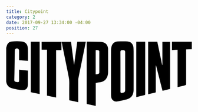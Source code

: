 ```yaml
---
title: Citypoint
category: 2
date: 2017-09-27 13:34:00 -04:00
position: 27
---
```


<svg version="1.1"  xmlns="http://www.w3.org/2000/svg" xmlns:xlink="http://www.w3.org/1999/xlink" x="0px" y="0px"
	 viewBox="0 0 734 257" style="enable-background:new 0 0 734 257;" xml:space="preserve">
<g id="tNJQGw.tif">
<g>
<path d="M-0.1,27.1c0.4-1.5,0.6-3,1.1-4.5c1.1-3.4,1.9-7,3.5-10.1C8.1,5.6,14.1,1.6,21.8,1c13.6-1.2,27.4-1.4,41,0
			C75.4,2.3,84,11.5,85.3,24.4c0.7,6.4,0.8,12.8,0.8,19.2c0.1,10.6,0,21.1,0,31.7c0,0.8-0.1,1.6-0.2,2.7c-11.7-1-23.2-1.9-34.9-2.9
			c0-1.3,0-2.4,0-3.5c0-11.4,0.1-22.8,0-34.2c-0.1-6.7-6.2-10.9-12.2-8.4c-3.5,1.4-4.7,4.2-4.7,7.7c-0.1,6-0.2,11.9-0.3,17.9
			c-0.3,22.1-0.6,44.2-1,66.4c-0.2,10.6-0.5,21.3-0.7,31.9c-0.1,5.8,1.5,7.7,7.3,8.7c1.8,0.3,3.6,0.7,5.4,0.9c4.4,0.6,6.2-1,6.2-5.4
			c0-11.8,0-23.7,0-35.5c0-2.8,0-5.7,0-8.9c11.7,1.3,23.1,2.6,35,4c0,2.9,0,5.3,0,7.8c-0.1,12.1-0.1,24.2-0.2,36.4
			c0,5.3,0.2,10.7-0.5,15.9c-1.4,11-8.5,17.3-19.6,17.2c-5.9,0-11.9-0.8-17.8-1.8c-7.6-1.3-15.1-3-22.6-4.8c-8.7-2-16.2-5.9-20.9-14
			c-2.3-4-3.5-8.4-4.2-13c-0.1-0.9-0.4-1.8-0.6-2.7C-0.1,114.2-0.1,70.6-0.1,27.1z"/>
<path d="M734.1,31.5c-7.3,0.3-14.7,0.5-22.5,0.8c0,1.2,0,2.3,0,3.5c0,44.4,0,88.9,0,133.3c0,4.7-0.1,4.8-4.7,5.9
			c-8.4,2.1-16.7,4.1-25.1,6.2c-1.2,0.3-2.5,0.6-4,0.9c0-49.5,0-98.7,0-148.3c-7.6,0.3-14.8,0.6-22.3,1c0-11,0-21.8,0-33.1
			c26.2,0,52.4,0,78.6,0C734.1,11.7,734.1,21.6,734.1,31.5z"/>
<path d="M414.4,123.8c0-29-0.1-58.1,0.1-87.1c0-5.4,0.8-11,2.2-16.3c3.2-12,12.5-19.3,24.9-19.7c12.5-0.3,25-0.4,37.4-0.1
			c13.5,0.4,23.2,10.2,24.2,23.9c0.4,5.2,0.6,10.5,0.6,15.7c0,50.4,0.1,100.9,0,151.3c0,4.7-0.3,9.4-1.4,13.9
			c-3.1,13.6-12.1,21.8-25.3,25.3c-11.8,3.1-23.8,5.6-35.7,8.2c-7,1.5-13.7,0.6-19.4-4.4c-4.3-3.8-6.2-8.8-6.9-14.3
			c-0.4-3-0.6-6-0.6-9.1C414.4,182.1,414.4,153,414.4,123.8z M451.9,121.3c0,25.2,0,50.3,0,75.5c0,1.6-0.1,3.3,0.1,4.9
			c0.2,2.2,1.7,4,3.6,3.8c3.7-0.4,7.4-1.3,10.9-2.3c1.2-0.4,2.3-1.9,2.8-3.2c0.7-1.8,1.2-3.9,1.2-5.8c0.1-50.1,0-100.2,0-150.4
			c0-0.8,0-1.7-0.1-2.5c-0.4-3.4-2.8-5.9-5.8-6c-2.4-0.1-4.8,0-7.2,0.2c-3.5,0.3-5.3,2.2-5.6,5.7c-0.1,0.9-0.1,1.8-0.1,2.8
			C451.9,69.7,451.9,95.5,451.9,121.3z"/>
<path d="M354.2,165.4c0,30.5,0,60.8,0,91.6c-11.8-2.5-23.2-4.9-34.9-7.4c-0.3-1-0.7-1.9-0.9-2.9c-0.2-0.8,0-1.6,0-2.5
			c0-79.5,0-159.1,0-238.6c0-1.2,0-2.4,0-3.8c1-0.1,1.8-0.2,2.6-0.2c16.6,0.2,33.2,0.3,49.8,0.7c3.6,0.1,7.4,0.5,10.9,1.3
			c12.6,2.9,20.3,12.3,21.1,25.3c0.1,1.4,0.1,2.8,0.1,4.1c0.1,28.9,0.2,57.9,0.1,86.8c0,4.7-0.3,9.4-1.2,14
			c-3.4,17-14.4,27.2-31.6,29.5c-4.5,0.6-8.9,1.1-13.4,1.6C356.1,165,355.4,165.2,354.2,165.4z M353.9,131.2c2.9-0.3,5.4-0.6,8-1
			c4.7-0.6,6.1-2.2,6.3-7c0-0.6,0-1.3,0-1.9c0-26.1,0-52.2,0-78.3c0-1.2,0.2-2.5-0.2-3.5c-0.6-1.3-1.5-3-2.7-3.5
			c-3.3-1.3-6.9-1.2-10.6-0.9c-0.3,0.9-0.7,1.5-0.7,2.2C353.9,68.5,353.9,99.7,353.9,131.2z"/>
<path d="M618.1,196.7c-8.6-33.9-17.1-67.4-25.6-101c-0.2,0-0.4,0.1-0.6,0.1c-0.1,1.5-0.3,3.1-0.3,4.6c0,31.9,0,63.7,0,95.6
			c0,1.6,0.1,3.1,0.1,4.7c0,1.6-0.8,2.9-2.4,3.3c-9.3,2.2-18.5,4.3-28,6.5c0-69.6,0-139,0-208.5c12.1,0,24,0,36.2,0
			c6.5,31,13,61.9,19.5,92.9c0.2,0,0.5,0,0.7-0.1c0-30.9,0-61.7,0-92.7c10.4,0,20.3,0,30.6,0c0,1.1,0,2.1,0,3.1
			c0,60.1,0,120.1,0,180.2c0,4-0.2,4.3-4.1,5.2c-7.8,1.9-15.7,3.9-23.5,5.8C619.8,196.4,619.1,196.5,618.1,196.7z"/>
<path d="M284.9,242.2c-12-2.6-23.7-5-35.6-7.6c0-1.1,0-2.1,0-3.1c0-18.1-0.2-36.2,0.1-54.3c0.1-10.6,0.4-21.1-1.5-31.6
			c-2.2-12.3-4.7-24.5-7.2-36.7c-6.7-33.3-13.4-66.6-20.2-99.8c-0.5-2.2-0.9-4.5-1.4-7c12.5,0,24.8,0,37.3,0
			c3.9,30,7.7,60.1,11.6,90.1c0.3,0,0.5,0,0.8,0c4.1-30,8.2-60.1,12.3-90.3c11.2,0,22.2,0,33.6,0c-0.1,0.8-0.1,1.6-0.3,2.4
			c-9.5,47.1-19.1,94.3-28.6,141.4c-0.5,2.7-0.9,5.5-0.9,8.2c-0.1,28.3,0,56.6,0,84.9C284.9,239.8,284.9,240.9,284.9,242.2z"/>
<path d="M161.4,33.6c-7.3,0-14.1,0-21.2,0c0-10.6,0-20.9,0-31.5c26,0,52,0,78.2,0c0,11,0,22,0,33.3c-6.9,0-13.8,0-21.1,0
			c0,62.9,0,125.4,0,188.3c-12.2-2.6-24-5.1-36-7.7C161.4,155.2,161.4,94.6,161.4,33.6z"/>
<path d="M514.4,221.8c0-73.5,0-146.5,0-219.8c11.8,0,23.4,0,35.2,0c0.1,1.1,0.1,2.1,0.1,3.1c0,67.9,0,135.7,0,203.6
			c0,4.5-0.4,4.8-4.8,5.9c-9.2,2.2-18.4,4.5-27.5,6.7C516.6,221.4,515.7,221.6,514.4,221.8z"/>
<path d="M97.2,2c11.8,0,23.3,0,35.1,0c0,69.2,0,138.3,0,207.8c-11.8-2.5-23.4-5-35.1-7.5C97.2,135.5,97.2,68.9,97.2,2z"/>
</g>
</g>
</svg>
